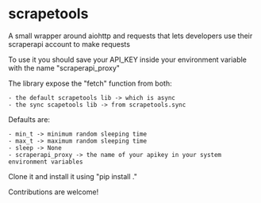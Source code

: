 # scrapetools

A small wrapper around aiohttp and requests that lets developers use their scraperapi account to make requests

To use it you should save your API_KEY inside your environment variable with the name "scraperapi_proxy"


The library expose the "fetch" function from both:

    - the default scrapetools lib -> which is async
    - the sync scapetools lib -> from scrapetools.sync

Defaults are:

    - min_t -> minimum random sleeping time
    - max_t -> maximum random sleeping time
    - sleep -> None
    - scraperapi_proxy -> the name of your apikey in your system environment variables

Clone it and install it using "pip install ."

Contributions are welcome!